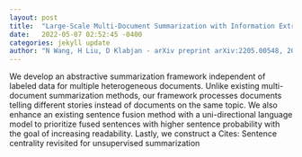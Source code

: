 ```yaml
---
layout: post
title:  "Large-Scale Multi-Document Summarization with Information Extraction and Compression"
date:   2022-05-07 02:52:45 -0400
categories: jekyll update
author: "N Wang, H Liu, D Klabjan - arXiv preprint arXiv:2205.00548, 2022"
---
```

We develop an abstractive summarization framework independent of labeled data for multiple heterogeneous documents. Unlike existing multi-document summarization methods, our framework processes documents telling different stories instead of documents on the same topic. We also enhance an existing sentence fusion method with a uni-directional language model to prioritize fused sentences with higher sentence probability with the goal of increasing readability. Lastly, we construct a Cites: Sentence centrality revisited for unsupervised summarization